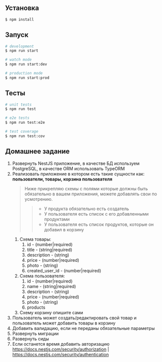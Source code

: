 ## Установка

```bash
$ npm install
```

## Запуск

```bash
# development
$ npm run start

# watch mode
$ npm run start:dev

# production mode
$ npm run start:prod
```

## Тесты

```bash
# unit tests
$ npm run test

# e2e tests
$ npm run test:e2e

# test coverage
$ npm run test:cov
```

## Домашнее задание

1. Развернуть NestJS приложение, в качестве БД используем PostgreSQL, в качестве ORM использовать TypeORM
1. Реализовать приложение в котором есть такие сущности как: **пользователи, товары, корзина пользователя**</br> 
   > Ниже прикрепляю схемы с полями которые должны быть обязательно в вашем приложения, можете добавлять свои по усмотрению.
   >> - У продукта обязательно есть создатель</br>
   >> - У пользователя есть список с его добавленными продуктами</br>
   >> - У пользователя есть список продуктов, которые он добавил в корзину
   1. Схема товары: 
      1. id - (number|required)
      1. title - (string|required)
      1. description - (string)
      1. price - (number|required)
      1. photo - (string)
      1. created_user_id - (number|required)
   1. Схема пользователя:
       1. id - (number|required)
       1. name - (string|required)
       1. description - (string)
       1. price - (number|required)
       1. photo - (string)
       1. products
    1. Схему корзину опишите сами
1. Пользователь может создать/редактировать свой товар и пользователь может добавить товары в корзину
1. Добавить валидацию, если не переданы обязательные параметры
1. Развернуть миграции
1. Развернуть сиды
1. Если останется время добавить авторизацию https://docs.nestjs.com/security/authorization
   | https://docs.nestjs.com/security/authentication
